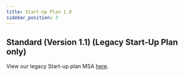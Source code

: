 ```yaml
---
title: Start-Up Plan 1.0
sidebar_position: 3
---
```


## Standard (Version 1.1) (Legacy Start-Up Plan only)

View our legacy Start-up plan MSA [here](https://www.codat.io/startupterms/).
